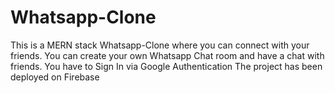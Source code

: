 # Whatsapp-Clone
This is a MERN stack Whatsapp-Clone where you can connect with your friends.
You can create your own Whatsapp Chat room and have a chat with friends.
You have to Sign In via Google Authentication
The project has been deployed on Firebase

